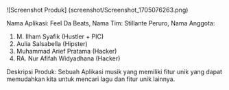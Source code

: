 ![Screenshot Produk]
(screenshot/Screenshot_1705076263.png)

Nama Aplikasi: Feel Da Beats,
Nama Tim: Stillante Peruro,
Nama Anggota:
1. M. Ilham Syafik (Hustler + PIC)
2. Aulia Salsabella (Hipster)
3. Muhammad Arief Pratama (Hacker)
4. RA. Nur Afifah Widyadhana (Hacker)

Deskripsi Produk: Sebuah Aplikasi musik yang memiliki fitur unik yang dapat memudahkan kita untuk mencari lagu dan fitur unik lainnya.
